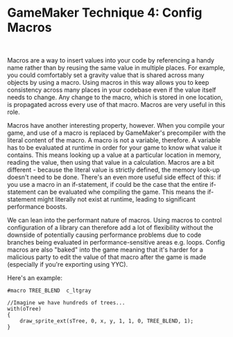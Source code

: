 # GameMaker Technique 4: Config Macros

&nbsp;

Macros are a way to insert values into your code by referencing a handy name rather than by reusing the same value in multiple places. For example, you could comfortably set a gravity value that is shared across many objects by using a macro. Using macros in this way allows you to keep consistency across many places in your codebase even if the value itself needs to change. Any change to the macro, which is stored in one location, is propagated across every use of that macro. Macros are very useful in this role.

Macros have another interesting property, however. When you compile your game, and use of a macro is replaced by GameMaker's precompiler with the literal content of the macro. A macro is not a variable, therefore. A variable has to be evaluated at runtime in order for your game to know what value it contains. This means looking up a value at a particular location in memory, reading the value, then using that value in a calculation. Macros are a bit different - because the literal value is strictly defined, the memory look-up doesn't need to be done. There's an even more useful side effect of this: if you use a macro in an if-statement, if could be the case that the entire if-statement can be evaluated whe compiling the game. This means the if-statement might literally not exist at runtime, leading to significant performance boosts.

We can lean into the performant nature of macros. Using macros to control configuration of a library can therefore add a lot of flexibility without the downside of potentially causing performance problems due to code branches being evaluated in performance-sensitive areas e.g. loops. Config macros are also "baked" into the game meaning that it's harder for a malicious party to edit the value of that macro after the game is made (especially if you're exporting using YYC).

Here's an example:

```gml
#macro TREE_BLEND  c_ltgray

//Imagine we have hundreds of trees...
with(oTree)
{
    draw_sprite_ext(sTree, 0, x, y, 1, 1, 0, TREE_BLEND, 1);
}
```
